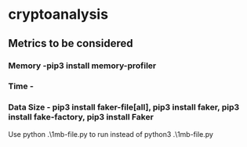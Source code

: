 # cryptoanalysis

## Metrics to be considered
### Memory -pip3 install memory-profiler
### Time -
### Data Size - pip3 install faker-file[all], pip3 install faker, pip3 install fake-factory, pip3 install Faker

Use python .\1mb-file.py to run instead of python3 .\1mb-file.py